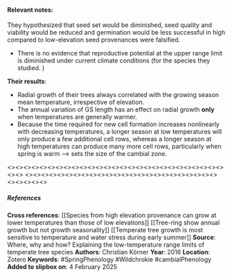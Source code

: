 #### **Relevant notes**:
They hypothesized that seed set would be diminished, seed quality and viability would be reduced and germination would be less successful in high compared to low-elevation seed provenances were falsified.  
- There is no evidence that reproductive potential at the upper range limit is diminished under current climate conditions (for the species they studied. )

**Their results**:
- Radial growth of their trees always correlated with the growing season mean temperature, irrespective of elevation. 
- The annual variation of GS length has an effect on radial growth **only** when temperatures are generally warmer. 
- Because the time required for new cell formation increases nonlinearly with decreasing temperatures, a longer season at low temperatures will only produce a few additional cell rows, whereas a longer season at high temperatures can produce many more cell rows, particularly when spring is warm --> sets the size of the cambial zone. 

<><><><><><><><><><><><><><><><><><><><><><><><><><><><><>
<><><><><><><><><><><><><><><><><><><><><><><><><><><><><>
##### References
**Cross references**: 
[[Species from high elevation provenance can grow at lower temperatures than those of low elevations]]
[[Tree-ring show annual growth but not growth seasonality]]
[[Temperate tree growth is most sensitive to temperature and water stress during early summer]]
**Source**: Where, why and how? Explaining the low-temperature range limits of temperate tree species
**Authors**: Christian Körner
**Year**: 2016
**Location**: Zotero
**Keywords**: #SpringPhenology #Wildchrokie #cambialPhenology 
**Added to slipbox on**: 4 February 2025
